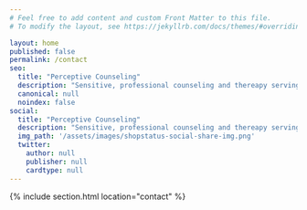 ```yaml
---
# Feel free to add content and custom Front Matter to this file.
# To modify the layout, see https://jekyllrb.com/docs/themes/#overriding-theme-defaults

layout: home
published: false
permalink: /contact
seo:
  title: "Perceptive Counseling"
  description: "Sensitive, professional counseling and thereapy serving the Portland area."
  canonical: null
  noindex: false
social:
  title: "Perceptive Counseling"
  description: "Sensitive, professional counseling and thereapy serving the Portland area."
  img_path: '/assets/images/shopstatus-social-share-img.png'
  twitter:
    author: null
    publisher: null
    cardtype: null
---
```


{% include section.html location="contact" %}
